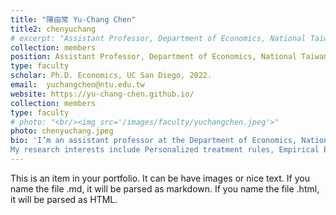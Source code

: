 ```yaml
---
title: "陳由常 Yu-Chang Chen"
title2: chenyuchang
# excerpt: "Assistant Professor, Department of Economics, National Taiwan University<br/><img src='/images/faculty/yuchangchen.jpeg'>"
collection: members
position: Assistant Professor, Department of Economics, National Taiwan University
type: faculty
scholar: Ph.D. Economics, UC San Diego, 2022.
email: 	yuchangchen@ntu.edu.tw
website: https://yu-chang-chen.github.io/
collection: members
type: faculty
# photo: "<br/><img src='/images/faculty/yuchangchen.jpeg'>"
photo: chenyuchang.jpeg
bio: 'I’m an assistant professor at the Department of Economics, National Taiwan University. <br/>  
My research interests include Personalized treatment rules, Empirical Bayes methods, Causal inference and selection models and Teacher value-added measures.'
---
```


This is an item in your portfolio. It can be have images or nice text. If you name the file .md, it will be parsed as markdown. If you name the file .html, it will be parsed as HTML. 

